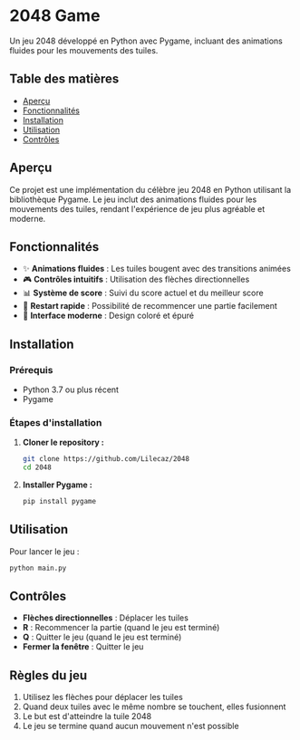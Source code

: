 # 2048 Game

Un jeu 2048 développé en Python avec Pygame, incluant des animations fluides pour les mouvements des tuiles.

## Table des matières

- [Aperçu](#aperçu)
- [Fonctionnalités](#fonctionnalités)
- [Installation](#installation)
- [Utilisation](#utilisation)
- [Contrôles](#contrôles)

## Aperçu

Ce projet est une implémentation du célèbre jeu 2048 en Python utilisant la bibliothèque Pygame. Le jeu inclut des animations fluides pour les mouvements des tuiles, rendant l'expérience de jeu plus agréable et moderne.

## Fonctionnalités

- ✨ **Animations fluides** : Les tuiles bougent avec des transitions animées
- 🎮 **Contrôles intuitifs** : Utilisation des flèches directionnelles
- 📊 **Système de score** : Suivi du score actuel et du meilleur score
- 🔄 **Restart rapide** : Possibilité de recommencer une partie facilement
- 🎨 **Interface moderne** : Design coloré et épuré

## Installation

### Prérequis

- Python 3.7 ou plus récent
- Pygame

### Étapes d'installation

1. **Cloner le repository :**
   ```bash
   git clone https://github.com/Lilecaz/2048
   cd 2048
   ```

2. **Installer Pygame :**
   ```bash
   pip install pygame
   ```

## Utilisation

Pour lancer le jeu :

```bash
python main.py
```

## Contrôles

- **Flèches directionnelles** : Déplacer les tuiles
- **R** : Recommencer la partie (quand le jeu est terminé)
- **Q** : Quitter le jeu (quand le jeu est terminé)
- **Fermer la fenêtre** : Quitter le jeu

## Règles du jeu

1. Utilisez les flèches pour déplacer les tuiles
2. Quand deux tuiles avec le même nombre se touchent, elles fusionnent
3. Le but est d'atteindre la tuile 2048
4. Le jeu se termine quand aucun mouvement n'est possible
